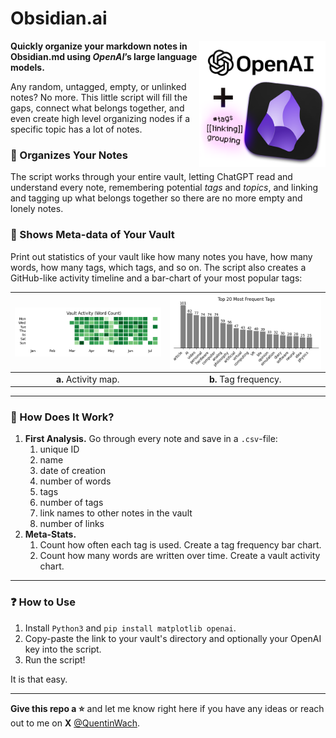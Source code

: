 # Obsidian.ai

<img align="right" width="40%" margin-left="20px" src="images/1x1_image.png">

**Quickly organize your markdown notes in Obsidian.md using _**OpenAI**_’s large language models.** 

Any random, untagged, empty, or unlinked notes? No more. This little script will fill the gaps, connect what belongs together, and even create high level organizing nodes if a specific topic has a lot of notes. 




### 🧶 Organizes Your Notes
The script works through your entire vault, letting ChatGPT read and understand every note, remembering potential *tags* and *topics*, and linking and tagging up what belongs together so there are no more empty and lonely notes.

<!--
|<img align="center" width="100%" margin-left="auto" src="images/org_before.png">| <img align="center" width="100%" margin-left="auto" src="images/org_before.png"> |
| :--: | :--: |
| **a.** My vault without tags or attachments before organizing it with obsidian.ai. | **b.** My vault after it was organized by obsidian.ai.
-->

### 🎨 Shows Meta-data of Your Vault
Print out statistics of your vault like how many notes you have, how many words, how many tags, which tags, and so on. The script also creates a GitHub-like activity timeline and a bar-chart of your most popular tags:

|<img align="center" width="100%" margin-left="auto" src="images/vault_activity_heatmap.png">| <img align="center" width="100%" margin-left="auto" src="images/tag_frequency_plot.png"> |
| :--: | :--: |
| **a.** Activity map. | **b.** Tag frequency.


---
### 🧠 How Does It Work?
1. **First Analysis.** Go through every note and save in a `.csv`-file:
   1. unique ID
   2. name
   3. date of creation
   4. number of words
   5. tags
   6. number of tags
   7. link names to other notes in the vault
   8. number of links
2. **Meta-Stats.**
   1. Count how often each tag is used. Create a tag frequency bar chart.
   2. Count how many words are written over time. Create a vault activity chart.

<!--
1. **Delete empty notes** from the vault and from the `.csv` if they have no link.
2. **Add tags to the tagless.** 
   1. List all the notes without tags.
   2. Go through each file and use GPT + the tag frequency data of the vault to add three tags based on the content that fit it the best.
3. **Connect lonely notes via referencing links.**
   1. List all the notes without any links to other notes.
   2. For every note in this list, list all other notes with the same tags.
      1. Sort these notes based on (number of links x number of words).
      2. Take the top 10 notes and show it + the current unlinked note to ChatGPT with the prompt: "Look at these two notes and evaluate if their content is closely related and should be referencing each other. Return one of the categories to define the strength of their relation: "Little", "Minor", "Strong".
      3. If there is a strong or minor relation, add the note ID and name to a list.
      4. After analyzing all 10 notes, add a: "Likely related notes:" section to the note with a list of links to new-found notes.
-->

---
### ❓ How to Use
1. Install `Python3` and `pip install matplotlib openai`.
2. Copy-paste the link to your vault's directory and optionally your OpenAI key into the script.
3. Run the script!

It is that easy.

---
**Give this repo a ⭐** and let me know right here if you have any ideas or reach out to me on **X** [@QuentinWach](https://twitter.com/QuentinWach).
